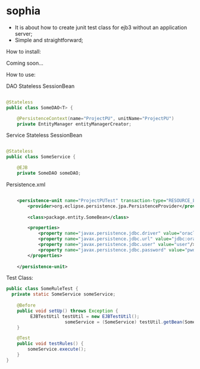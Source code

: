 # sophia

- It is about how to create junit test class for ejb3 without an application server;
- Simple and straightforward;

How to install:

Coming soon...

How to use:

DAO Stateless SessionBean

```java

@Stateless
public class SomeDAO<T> {

	@PersistenceContext(name="ProjectPU", unitName="ProjectPU")
	private EntityManager entityManagerCreator;

```

Service Stateless SessionBean

```java

@Stateless
public class SomeService {

	@EJB
	private SomeDAO someDAO;

```

Persistence.xml

```xml

	<persistence-unit name="ProjectPUTest" transaction-type="RESOURCE_LOCAL"> 
		<provider>org.eclipse.persistence.jpa.PersistenceProvider</provider> 
		
		<class>package.entity.SomeBean</class>

		<properties> 
			<property name="javax.persistence.jdbc.driver" value="oracle.jdbc.OracleDriver" /> 
			<property name="javax.persistence.jdbc.url" value="jdbc:oracle:thin:@xx.xx.xxx.x:1521:db"/> 
			<property name="javax.persistence.jdbc.user" value="user"/> 
			<property name="javax.persistence.jdbc.password" value="pwd"/> 
		</properties>
		 
	</persistence-unit>

```

Test Class:

```java
public class SomeRuleTest {
  private static SomeService someService;
	
	@Before
	public void setUp() throws Exception {
		 EJBTestUtil testUtil = new EJBTestUtil();
		              someService = (SomeService) testUtil.getBean(SomeService.class);	
	}

  	@Test
	public void testRules() {
		someService.execute();
	}
}
```



